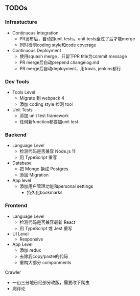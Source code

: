 ## TODOs

### Infrastucture
* Continuous Integration
  * PR发布后，自动跑unit tests。unit tests全过了后才能merge
  * 同时检测coding style和code coverage
* Continuous Deployment
  * 使用squash merge，只留下PR title为commit message
  * PR merge后自动prepend changelog.md
  * PR merge后自动deployment，用travis, jenkins都行

### Dev Tools
* Tools Level
  * Migrate 到 webpack 4
  * 添加 coding style 检测 tool
* Unit Tests
  * 添加 unit test framework
  * 任何新function都要加unit test

### Backend
* Language Level
  * 检测代码是否兼容 Node.js 11
  * 用 TypeScript 重写
* Database
  * 把 Mongo 换成 Postgres
  * 添加 Migration
* App level
  * 添加用户管理功能和personal settings
      * 持久化bookmarks

### Frontend
* Language Level
  * 检测代码是否兼容最新 React
  * 用 TypeScript 或 Jest 重写
* UI Level
  * Responsive
* App Level
  * 添加 redux
  * 去除我copy/paste的代码
  * 重构大部分 componments

Crawler
* 一亩三分地已经部分改版，需要改下爬虫
* 爬评论 
